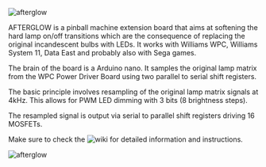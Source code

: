 ![afterglow](https://github.com/smyp/afterglow/blob/master/artwork/afterglow.png "Afterglow")

AFTERGLOW is a pinball machine extension board that aims at softening the hard lamp on/off transitions which are the consequence of replacing the original incandescent bulbs with LEDs. It works with Williams WPC, Williams System 11, Data East and probably also with Sega games.

The brain of the board is a Arduino nano. It samples the original lamp matrix from the WPC Power Driver Board using two parallel to serial shift registers.

The basic principle involves resampling of the original lamp matrix signals at 4kHz. This allows for PWM LED dimming with 3 bits (8 brightness steps).

The resampled signal is output via serial to parallel shift registers driving 16 MOSFETs.

Make sure to check the ![wiki](https://github.com/smyp/afterglow/wiki) for detailed information and instructions.

![afterglow](https://github.com/smyp/afterglow/blob/master/docu/images/pcb_v13_populated.jpg "Afterglow PCB v1.3")
